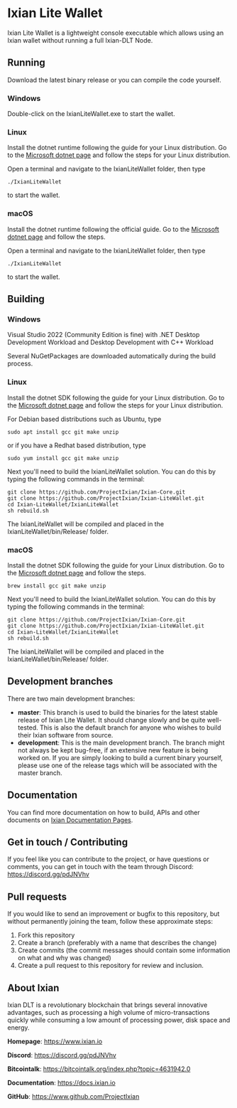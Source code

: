 # Ixian Lite Wallet
Ixian Lite Wallet is a lightweight console executable which allows using an Ixian wallet without running a full Ixian-DLT Node.

## Running
Download the latest binary release or you can compile the code yourself.

### Windows
Double-click on the IxianLiteWallet.exe to start the wallet.

### Linux
Install the dotnet runtime following the guide for your Linux distribution. Go to the [Microsoft dotnet page](https://learn.microsoft.com/en-us/dotnet/core/install/linux) and follow the steps for your Linux distribution.

Open a terminal and navigate to the IxianLiteWallet folder, then type
```
./IxianLiteWallet
```
to start the wallet.

### macOS
Install the dotnet runtime following the official guide. Go to the [Microsoft dotnet page](https://learn.microsoft.com/en-us/dotnet/core/install/macos) and follow the steps.

Open a terminal and navigate to the IxianLiteWallet folder, then type
```
./IxianLiteWallet
```
to start the wallet.


## Building
### Windows
Visual Studio 2022 (Community Edition is fine) with .NET Desktop Development Workload and Desktop Development with C++ Workload

Several NuGetPackages are downloaded automatically during the build process.

### Linux
Install the dotnet SDK following the guide for your Linux distribution. Go to the [Microsoft dotnet page](https://learn.microsoft.com/en-us/dotnet/core/install/linux) and follow the steps for your Linux distribution.

For Debian based distributions such as Ubuntu, type
```
sudo apt install gcc git make unzip
```
or if you have a Redhat based distribution, type
```
sudo yum install gcc git make unzip
```

Next you'll need to build the IxianLiteWallet solution. You can do this by typing the following commands in the terminal:
```
git clone https://github.com/ProjectIxian/Ixian-Core.git
git clone https://github.com/ProjectIxian/Ixian-LiteWallet.git
cd Ixian-LiteWallet/IxianLiteWallet
sh rebuild.sh
```
The IxianLiteWallet will be compiled and placed in the IxianLiteWallet/bin/Release/ folder.

### macOS
Install the dotnet SDK following the guide for your Linux distribution. Go to the [Microsoft dotnet page](https://learn.microsoft.com/en-us/dotnet/core/install/macos) and follow the steps.

```
brew install gcc git make unzip
```

Next you'll need to build the IxianLiteWallet solution. You can do this by typing the following commands in the terminal:
```
git clone https://github.com/ProjectIxian/Ixian-Core.git
git clone https://github.com/ProjectIxian/Ixian-LiteWallet.git
cd Ixian-LiteWallet/IxianLiteWallet
sh rebuild.sh
```
The IxianLiteWallet will be compiled and placed in the IxianLiteWallet/bin/Release/ folder.


## Development branches

There are two main development branches:
* **master**: This branch is used to build the binaries for the latest stable release of Ixian Lite Wallet. It should change slowly and be quite well-tested. This is also the default branch for anyone who wishes to build their Ixian software from source.
* **development**: This is the main development branch. The branch might not always be kept bug-free, if an extensive new feature is being worked on. If you are simply looking to build a current binary yourself, please use one of the release tags which will be associated with the master branch.

## Documentation

You can find more documentation on how to build, APIs and other documents on [Ixian Documentation Pages](https://docs.ixian.io).

## Get in touch / Contributing

If you feel like you can contribute to the project, or have questions or comments, you can get in touch with the team through Discord: https://discord.gg/pdJNVhv

## Pull requests

If you would like to send an improvement or bugfix to this repository, but without permanently joining the team, follow these approximate steps:

1. Fork this repository
2. Create a branch (preferably with a name that describes the change)
3. Create commits (the commit messages should contain some information on what and why was changed)
4. Create a pull request to this repository for review and inclusion.

## About Ixian

Ixian DLT is a revolutionary blockchain that brings several innovative advantages, such as processing a high volume of micro-transactions quickly while consuming a low amount of processing power, disk space and energy.

**Homepage**: https://www.ixian.io

**Discord**: https://discord.gg/pdJNVhv

**Bitcointalk**: https://bitcointalk.org/index.php?topic=4631942.0

**Documentation**: https://docs.ixian.io

**GitHub**: https://www.github.com/ProjectIxian
